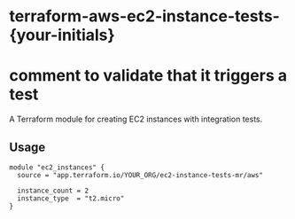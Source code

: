 # terraform-aws-ec2-instance-tests-{your-initials}
# comment to validate that it triggers a test

A Terraform module for creating EC2 instances with integration tests.

## Usage

```hcl
module "ec2_instances" {
  source = "app.terraform.io/YOUR_ORG/ec2-instance-tests-mr/aws"
  
  instance_count = 2
  instance_type  = "t2.micro"
}
